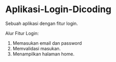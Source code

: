 # Aplikasi-Login-Dicoding
Sebuah aplikasi dengan fitur login.

Alur Fitur Login:
1. Memasukan email dan password
2. Memvalidasi masukan.
3. Menampilkan halaman home.
